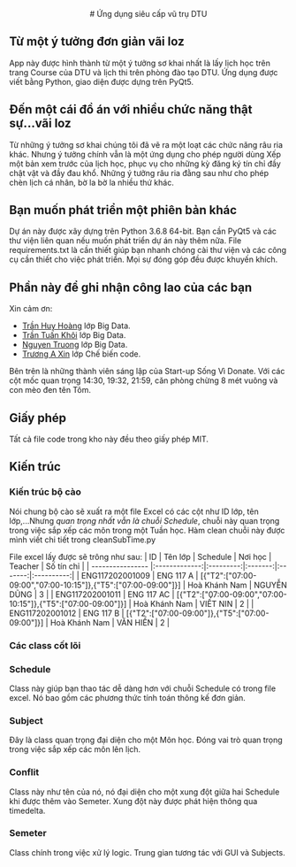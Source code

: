 <div align="center">
    # Ứng dụng siêu cấp vũ trụ DTU
</div>

## Từ một ý tưởng đơn giản vãi loz
App này được hình thành từ một ý tưởng sơ khai nhất là lấy lịch học trên trang Course của DTU và lịch thi trên
phòng đào tạo DTU. Ứng dụng được viết bằng Python, giao diện được dựng trên PyQt5.
## Đến một cái đồ án với nhiều chức năng thật sự...vãi loz
Từ những ý tưởng sơ khai chúng tôi đã vẽ ra một loạt các chức năng râu ria khác. Nhưng ý tưởng chính vẫn là một
ứng dụng cho phép người dùng Xếp một bản xem trước của lịch học, phục vụ cho những kỳ đăng ký tín chỉ đầy chật vật
và đầy đau khổ. Những ý tưởng râu ria đằng sau như cho phép chèn lịch cá nhân, bờ la bờ la nhiều thứ khác.
## Bạn muốn phát triển một phiên bản khác
Dự án này được xây dựng trên Python 3.6.8 64-bit. Bạn cần PyQt5 và các thư viện liên quan nếu muốn phát triển dự án này thêm nữa.
File requirements.txt là cần thiết giúp bạn nhanh chóng cài thư viện và các công cụ cần thiết cho việc phát triển.
Mọi sự đóng góp đều được khuyến khích.
## Phần này để ghi nhận công lao của các bạn
Xin cảm ơn:
* [Trần Huy Hoàng](https://www.facebook.com/kietchay100) lớp Big Data.
* [Trần Tuấn Khôi](https://www.facebook.com/profile.php?id=100010060428020) lớp Big Data.
* [Nguyen Truong](https://www.facebook.com/truongbede.me/) lớp Big Data.
* [Trương A Xin](https://www.facebook.com/truongaxin/) lớp Chế biến code.

Bên trên là những thành viên sáng lập của Start-up Sống Vì Donate. Với các cột mốc quan trọng 14:30, 19:32, 21:59, căn phòng chừng 8 mét vuông và con mèo đen tên Tôm.
## Giấy phép
Tất cả file code trong kho này đều theo giấy phép MIT.
## Kiến trúc
### Kiến trúc bộ cào
Nói chung bộ cào sẽ xuất ra một file Excel có các cột như ID lớp, tên lớp,...Nhưng *quan trọng nhất vẫn là chuỗi Schedule*, chuỗi này quan trọng trong việc sắp xếp các môn trong một Tuần học. Hàm clean chuỗi này được mình viết chi tiết trong cleanSubTime.py

File excel lấy được sẽ trông như sau:
| ID               | Tên lớp       | Schedule  | Nơi học | Teacher | Số tín chỉ |
| ---------------- |:-------------:|:---------:|:-------:|:-------:|:----------:|
| ENG117202001009  | ENG 117 A     | [{"T2":["07:00-09:00","07:00-10:15"]},{"T5":["07:00-09:00"]}]   | Hoà Khánh Nam | NGUYỄN DŨNG | 3 |
| ENG117202001011  | ENG 117 AC    | [{"T2":["07:00-09:00","07:00-10:15"]},{"T5":["07:00-09:00"]}]   | Hoà Khánh Nam | VIẾT NIN    | 2 |
| ENG117202001012  | ENG 117 B     | [{"T2":["07:00-09:00"]},{"T5":["07:00-09:00"]}]                 | Hoà Khánh Nam | VĂN HIỀN    | 2 |
### Các class cốt lõi
### Schedule
Class này giúp bạn thao tác dễ dàng hơn với chuỗi Schedule có trong file excel. Nó bao gồm các phương thức tính toán thông kế đơn giản.
### Subject
Đây là class quan trọng đại diện cho một Môn học. Đóng vai trò quan trọng trong việc sắp xếp các môn lên lịch.
### Conflit
Class này như tên của nó, nó đại diện cho một xung đột giữa hai Schedule khi được thêm vào Semeter. Xung đột này được phát hiện thông
qua timedelta.
### Semeter
Class chính trong việc xử lý logic. Trung gian tương tác với GUI và Subjects.
